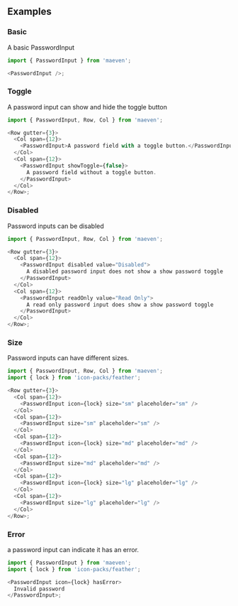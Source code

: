 ## Examples

### Basic

A basic PasswordInput

```js
import { PasswordInput } from 'maeven';

<PasswordInput />;
```

### Toggle

A password input can show and hide the toggle button

```js
import { PasswordInput, Row, Col } from 'maeven';

<Row gutter={3}>
  <Col span={12}>
    <PasswordInput>A password field with a toggle button.</PasswordInput>
  </Col>
  <Col span={12}>
    <PasswordInput showToggle={false}>
      A password field without a toggle button.
    </PasswordInput>
  </Col>
</Row>;
```

### Disabled

Password inputs can be disabled

```js
import { PasswordInput, Row, Col } from 'maeven';

<Row gutter={3}>
  <Col span={12}>
    <PasswordInput disabled value="Disabled">
      A disabled password input does not show a show password toggle
    </PasswordInput>
  </Col>
  <Col span={12}>
    <PasswordInput readOnly value="Read Only">
      A read only password input does show a show password toggle
    </PasswordInput>
  </Col>
</Row>;
```

### Size

Password inputs can have different sizes.

```js
import { PasswordInput, Row, Col } from 'maeven';
import { lock } from 'icon-packs/feather';

<Row gutter={3}>
  <Col span={12}>
    <PasswordInput icon={lock} size="sm" placeholder="sm" />
  </Col>
  <Col span={12}>
    <PasswordInput size="sm" placeholder="sm" />
  </Col>
  <Col span={12}>
    <PasswordInput icon={lock} size="md" placeholder="md" />
  </Col>
  <Col span={12}>
    <PasswordInput size="md" placeholder="md" />
  </Col>
  <Col span={12}>
    <PasswordInput icon={lock} size="lg" placeholder="lg" />
  </Col>
  <Col span={12}>
    <PasswordInput size="lg" placeholder="lg" />
  </Col>
</Row>;
```

### Error

a password input can indicate it has an error.

```js
import { PasswordInput } from 'maeven';
import { lock } from 'icon-packs/feather';

<PasswordInput icon={lock} hasError>
  Invalid password
</PasswordInput>;
```

